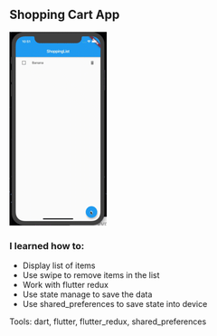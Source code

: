 ## Shopping Cart App

![Shopping Cart App](preview.gif)

### I learned how to:

- Display list of items
- Use swipe to remove items in the list
- Work with flutter redux
- Use state manage to save the data
- Use shared_preferences to save state into device

Tools: dart, flutter, flutter_redux, shared_preferences
